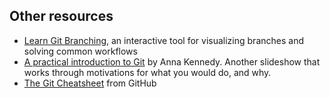 ## Other resources

<!-- .slide: id="other-resources" -->

* [Learn Git Branching](https://learngitbranching.js.org/), an interactive tool for visualizing branches and solving common workflows
* [A practical introduction to Git](http://annaken.github.io/intro_to_git_course/#/72) by Anna Kennedy. Another slideshow that works through motivations for what you would do, and why.
* [The Git Cheatsheet](https://services.github.com/on-demand/downloads/github-git-cheat-sheet.pdf) from GitHub

